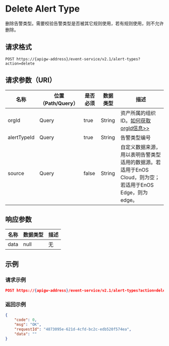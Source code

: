 # Delete Alert Type

删除告警类型。需要校验告警类型是否被其它规则使用，若有规则使用，则不允许删除。

## 请求格式

```
POST https://{apigw-address}/event-service/v2.1/alert-types?action=delete
```

## 请求参数（URI）

| 名称          | 位置（Path/Query） | 是否必须 | 数据类型 | 描述      |
|---------------|------------------|----------|-----------|--------------|
| orgId         | Query            | true     | String    | 资产所属的组织ID。[如何获取orgId信息>>](/docs/api/zh_CN/latest/api_faqs#id-orgid-orgid)                |
|alertTypeId    | Query  | true  |  String  |  告警类型编号  |
| source  | Query  | false | String |自定义数据来源，用以表明告警类型适用的数据源。若适用于EnOS Cloud，则为空；若适用于EnOS Edge，则为edge。|



## 响应参数

| 名称  | 数据类型      | 描述               |
|-------|----------------|---------------------------|
|  data |  null  | 无  |




## 示例

### 请求示例

```json
POST https://{apigw-address}/event-service/v2.1/alert-types?action=delete&orgId=1c499110e8800000&alertTypeId=planetTemperature
```

### 返回示例

```json
{
	"code": 0,
	"msg": "OK",
	"requestId": "4873095e-621d-4cfd-bc2c-edb520f574ea",
	"data": ""
}
```
